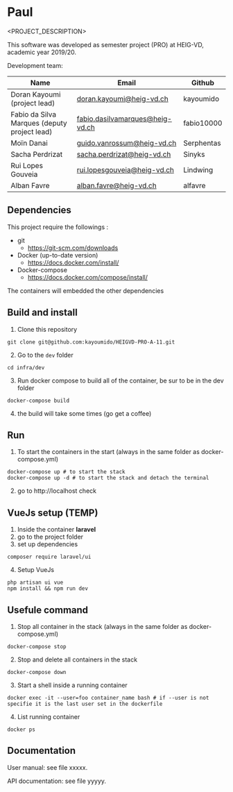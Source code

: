 # Paul

<PROJECT_DESCRIPTION>

This software was developed as semester project (PRO) at HEIG-VD,
academic year 2019/20.

Development team:

| Name                                         | Email                           | Github     |
|----------------------------------------------|---------------------------------|------------|
| Doran Kayoumi (project lead)                 | doran.kayoumi@heig-vd.ch        | kayoumido  |
| Fabio da Silva Marques (deputy project lead) | fabio.dasilvamarques@heig-vd.ch | fabio10000 |
| Moïn Danai                                   | guido.vanrossum@heig-vd.ch      | Serphentas |
| Sacha Perdrizat                              | sacha.perdrizat@heig-vd.ch      | Sinyks     |
| Rui Lopes Gouveia                            | rui.lopesgouveia@heig-vd.ch     | Lindwing   |
| Alban Favre                                  | alban.favre@heig-vd.ch          | alfavre    |

## Dependencies

This project require the followings :

- git
  - https://git-scm.com/downloads
- Docker (up-to-date version)
  - https://docs.docker.com/install/
- Docker-compose
  - https://docs.docker.com/compose/install/

The containers will embedded the other dependencies


## Build and install

1. Clone this repository
```
git clone git@github.com:kayoumido/HEIGVD-PRO-A-11.git
```

2. Go to the ``dev`` folder
```
cd infra/dev
```
3. Run docker compose to build all of the container, be sur to be in the dev folder
```
docker-compose build
```
4. the build will take some times (go get a coffee)

## Run

1. To start the containers in the start (always in the same folder as docker-compose.yml)
   
```
docker-compose up # to start the stack
docker-compose up -d # to start the stack and detach the terminal
```
   
2. go to http://localhost check

## VueJs setup (TEMP)

1. Inside the container __laravel__
2. go to the project folder
3. set up dependencies
```
composer require laravel/ui
```
4. Setup VueJs
```
php artisan ui vue
npm install && npm run dev
```

## Usefule command
1. Stop all container in the stack (always in the same folder as docker-compose.yml)
```
docker-compose stop
```
2. Stop and delete all containers in the stack
```
docker-compose down
```
3. Start a shell inside a running container
```
docker exec -it --user=foo container_name bash # if --user is not specifie it is the last user set in the dockerfile
```
4. List running container
```
docker ps
```
## Documentation

User manual: see file xxxxx.

API documentation: see file yyyyy.
